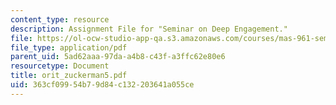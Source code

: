 ```yaml
---
content_type: resource
description: Assignment File for "Seminar on Deep Engagement."
file: https://ol-ocw-studio-app-qa.s3.amazonaws.com/courses/mas-961-seminar-on-deep-engagement-fall-2004/363cf09954b79d84c132203641a055ce_orit_zuckerman5.pdf
file_type: application/pdf
parent_uid: 5ad62aaa-97da-a4b8-c43f-a3ffc62e80e6
resourcetype: Document
title: orit_zuckerman5.pdf
uid: 363cf099-54b7-9d84-c132-203641a055ce
---
```

